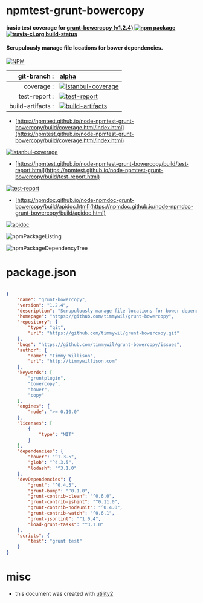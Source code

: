 # npmtest-grunt-bowercopy

#### basic test coverage for  [grunt-bowercopy (v1.2.4)](https://github.com/timmywil/grunt-bowercopy)  [![npm package](https://img.shields.io/npm/v/npmtest-grunt-bowercopy.svg?style=flat-square)](https://www.npmjs.org/package/npmtest-grunt-bowercopy) [![travis-ci.org build-status](https://api.travis-ci.org/npmtest/node-npmtest-grunt-bowercopy.svg)](https://travis-ci.org/npmtest/node-npmtest-grunt-bowercopy)

#### Scrupulously manage file locations for bower dependencies.

[![NPM](https://nodei.co/npm/grunt-bowercopy.png?downloads=true&downloadRank=true&stars=true)](https://www.npmjs.com/package/grunt-bowercopy)

| git-branch : | [alpha](https://github.com/npmtest/node-npmtest-grunt-bowercopy/tree/alpha)|
|--:|:--|
| coverage : | [![istanbul-coverage](https://npmtest.github.io/node-npmtest-grunt-bowercopy/build/coverage.badge.svg)](https://npmtest.github.io/node-npmtest-grunt-bowercopy/build/coverage.html/index.html)|
| test-report : | [![test-report](https://npmtest.github.io/node-npmtest-grunt-bowercopy/build/test-report.badge.svg)](https://npmtest.github.io/node-npmtest-grunt-bowercopy/build/test-report.html)|
| build-artifacts : | [![build-artifacts](https://npmtest.github.io/node-npmtest-grunt-bowercopy/glyphicons_144_folder_open.png)](https://github.com/npmtest/node-npmtest-grunt-bowercopy/tree/gh-pages/build)|

- [https://npmtest.github.io/node-npmtest-grunt-bowercopy/build/coverage.html/index.html](https://npmtest.github.io/node-npmtest-grunt-bowercopy/build/coverage.html/index.html)

[![istanbul-coverage](https://npmtest.github.io/node-npmtest-grunt-bowercopy/build/screenCapture.buildCi.browser.%252Ftmp%252Fbuild%252Fcoverage.lib.html.png)](https://npmtest.github.io/node-npmtest-grunt-bowercopy/build/coverage.html/index.html)

- [https://npmtest.github.io/node-npmtest-grunt-bowercopy/build/test-report.html](https://npmtest.github.io/node-npmtest-grunt-bowercopy/build/test-report.html)

[![test-report](https://npmtest.github.io/node-npmtest-grunt-bowercopy/build/screenCapture.buildCi.browser.%252Ftmp%252Fbuild%252Ftest-report.html.png)](https://npmtest.github.io/node-npmtest-grunt-bowercopy/build/test-report.html)

- [https://npmdoc.github.io/node-npmdoc-grunt-bowercopy/build/apidoc.html](https://npmdoc.github.io/node-npmdoc-grunt-bowercopy/build/apidoc.html)

[![apidoc](https://npmdoc.github.io/node-npmdoc-grunt-bowercopy/build/screenCapture.buildCi.browser.%252Ftmp%252Fbuild%252Fapidoc.html.png)](https://npmdoc.github.io/node-npmdoc-grunt-bowercopy/build/apidoc.html)

![npmPackageListing](https://npmtest.github.io/node-npmtest-grunt-bowercopy/build/screenCapture.npmPackageListing.svg)

![npmPackageDependencyTree](https://npmtest.github.io/node-npmtest-grunt-bowercopy/build/screenCapture.npmPackageDependencyTree.svg)



# package.json

```json

{
    "name": "grunt-bowercopy",
    "version": "1.2.4",
    "description": "Scrupulously manage file locations for bower dependencies.",
    "homepage": "https://github.com/timmywil/grunt-bowercopy",
    "repository": {
        "type": "git",
        "url": "https://github.com/timmywil/grunt-bowercopy.git"
    },
    "bugs": "https://github.com/timmywil/grunt-bowercopy/issues",
    "author": {
        "name": "Timmy Willison",
        "url": "http://timmywillison.com"
    },
    "keywords": [
        "gruntplugin",
        "bowercopy",
        "bower",
        "copy"
    ],
    "engines": {
        "node": ">= 0.10.0"
    },
    "licenses": [
        {
            "type": "MIT"
        }
    ],
    "dependencies": {
        "bower": "^1.3.5",
        "glob": "^4.3.5",
        "lodash": "^3.1.0"
    },
    "devDependencies": {
        "grunt": "^0.4.5",
        "grunt-bump": "^0.1.0",
        "grunt-contrib-clean": "^0.6.0",
        "grunt-contrib-jshint": "^0.11.0",
        "grunt-contrib-nodeunit": "^0.4.0",
        "grunt-contrib-watch": "^0.6.1",
        "grunt-jsonlint": "^1.0.4",
        "load-grunt-tasks": "^3.1.0"
    },
    "scripts": {
        "test": "grunt test"
    }
}
```



# misc
- this document was created with [utility2](https://github.com/kaizhu256/node-utility2)

